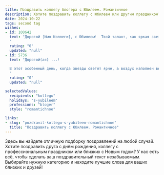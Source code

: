 ```yaml
---
title: Поздравить коллегу блогера с Юбилеем. Романтичное
description: Хотите поздравить коллегу с Юбилеем или другим праздником? Наш ИИ создаст незабываемое поздравление, а вы обязательно выделитесь среди других.  
date: 2024-10-22
tags: second tag
wishes:
- id: 100642
  text: "Дорогой [Имя Коллеги], с Юбилеем!  Твой талант, как яркая звезда, освещает мир твоих блогов, завораживая и вдохновляя. Пусть каждый твой пост будет шедевром, а каждое слово – песней,  наполненной любовью к жизни и своему делу. Желаю тебе безграничного вдохновения, верных читателей и  путешествия по волнам успеха,  наполненного радостью и счастьем!
  "
  rating: "0"
  updated: "null"
- id: 5736
  text: "Дорогой(ая) ...!
  
  В этот особенный день, когда звезды светят ярче, а воздух наполнен волшебством, позволь поздравить тебя с Юбилеем! Твой талант блогера, подобно кисти художника, раскрашивает мир яркими красками, а слова льются, словно чарующая мелодия. Пусть вдохновение всегда горит в твоей душе неугасаемым пламенем, а жизнь будет наполнена любовью, счастьем и новыми, головокружительными проектами.
  "
  rating: "0"
  updated: "null"

selectedValues:
  recipients: "kollegu"
  holidays: "s-yubileem"
  professions: "bloger"
  style: "romantichnoe"

links:
- slug: "pozdravit-kollegu-s-yubileem-romantichnoe"
  title: "Поздравить коллегу с Юбилеем. Романтичное"
---
```


Здесь вы найдете отличную подборку поздравлений на любой случай.
Хотите поздравить друга с днём рождения, коллегу с профессиональным праздником или близких с Новым годом? У нас есть всё, чтобы сделать ваш поздравительный текст незабываемым. Выбирайте нужную категорию и находите лучшие слова для ваших близких и друзей!

